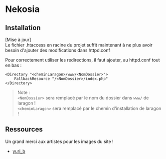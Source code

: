 # Nekosia

## Installation

[Mise à jour]\
Le fichier .htaccess en racine du projet suffit maintenant à ne plus avoir besoin d'ajouter des modifications dans httpd.conf

Pour correctement utiliser les redirections, il faut ajouter, au httpd.conf tout en bas :
```
<Directory "<cheminLaragon>/www/<NomDossier>">
	FallbackResource "/<NomDossier>/index.php"
</Directory>
```
> Note :\
> `<NomDossier>` sera remplacé par le nom du dossier dans `www/` de laragon !\
> `<cheminLaragon>` sera remplacé par le chemin d'installation de laragon !     

## Ressources

Un grand merci aux artistes pour les images du site !

 * [yuri_b](https://pixabay.com/fr/users/yuri_b-2216431/)
